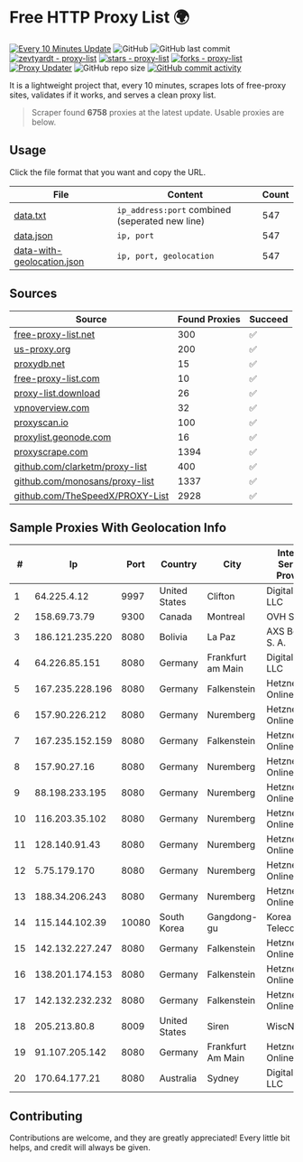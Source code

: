 
# Free HTTP Proxy List 🌍

[![Every 10 Minutes Update](https://github.com/mertguvencli/http-proxy-list/actions/workflows/main.yml/badge.svg?branch=main)](https://github.com/mertguvencli/http-proxy-list/actions/workflows/main.yml)
![GitHub](https://img.shields.io/github/license/mertguvencli/http-proxy-list)
![GitHub last commit](https://img.shields.io/github/last-commit/mertguvencli/http-proxy-list)
[![zevtyardt - proxy-list](https://img.shields.io/static/v1?label=zevtyardt&message=proxy-list&color=blue&logo=github)](https://github.com/zevtyardt/proxy-list "Go to GitHub repo")
[![stars - proxy-list](https://img.shields.io/github/stars/zevtyardt/proxy-list?style=social)](https://github.com/zevtyardt/proxy-list)
[![forks - proxy-list](https://img.shields.io/github/forks/zevtyardt/proxy-list?style=social)](https://github.com/zevtyardt/proxy-list)
[![Proxy Updater](https://github.com/zevtyardt/proxy-list/workflows/Proxy%20Updater/badge.svg)](https://github.com/zevtyardt/proxy-list/actions?query=workflow:"Proxy+Updater")
![GitHub repo size](https://img.shields.io/github/repo-size/zevtyardt/proxy-list)
[![GitHub commit activity](https://img.shields.io/github/commit-activity/m/zevtyardt/proxy-list?logo=commits)](https://github.com/zevtyardt/proxy-list/commits/main)

It is a lightweight project that, every 10 minutes, scrapes lots of free-proxy sites, validates if it works, and serves a clean proxy list.

> Scraper found **6758** proxies at the latest update. Usable proxies are below.

## Usage

Click the file format that you want and copy the URL.

|File|Content|Count|
|----|-------|-----|
|[data.txt](https://raw.githubusercontent.com/mertguvencli/http-proxy-list/main/proxy-list/data.txt)|`ip_address:port` combined (seperated new line)|547|
|[data.json](https://raw.githubusercontent.com/mertguvencli/http-proxy-list/main/proxy-list/data.json)|`ip, port`|547|
|[data-with-geolocation.json](https://raw.githubusercontent.com/mertguvencli/http-proxy-list/main/proxy-list/data-with-geolocation.json)|`ip, port, geolocation`|547|

## Sources

|Source|Found Proxies|Succeed|
|------|-------------|-------|
|[free-proxy-list.net](https://free-proxy-list.net)|300|✅|
|[us-proxy.org](https://www.us-proxy.org)|200|✅|
|[proxydb.net](http://proxydb.net)|15|✅|
|[free-proxy-list.com](https://free-proxy-list.com/?page=&port=&type%5B%5D=http&type%5B%5D=https&up_time=0&search=Search)|10|✅|
|[proxy-list.download](https://www.proxy-list.download/HTTP)|26|✅|
|[vpnoverview.com](https://vpnoverview.com/privacy/anonymous-browsing/free-proxy-servers)|32|✅|
|[proxyscan.io](https://www.proxyscan.io)|100|✅|
|[proxylist.geonode.com](https://proxylist.geonode.com/api/proxy-list?limit=300&page=1&sort_by=lastChecked&sort_type=desc&protocols=http,https)|16|✅|
|[proxyscrape.com](https://api.proxyscrape.com/v2/?request=displayproxies&protocol=http&timeout=10000&country=all&ssl=all&anonymity=all)|1394|✅|
|[github.com/clarketm/proxy-list](https://raw.githubusercontent.com/clarketm/proxy-list/master/proxy-list-raw.txt)|400|✅|
|[github.com/monosans/proxy-list](https://raw.githubusercontent.com/monosans/proxy-list/main/proxies/http.txt)|1337|✅|
|[github.com/TheSpeedX/PROXY-List](https://raw.githubusercontent.com/TheSpeedX/PROXY-List/master/http.txt)|2928|✅|


## Sample Proxies With Geolocation Info

|#|Ip|Port|Country|City|Internet Service Provider|
|-|--|----|-------|----|-------------------------|
|1|64.225.4.12|9997|United States|Clifton|DigitalOcean, LLC|
|2|158.69.73.79|9300|Canada|Montreal|OVH SAS|
|3|186.121.235.220|8080|Bolivia|La Paz|AXS Bolivia S. A.|
|4|64.226.85.151|8080|Germany|Frankfurt am Main|DigitalOcean, LLC|
|5|167.235.228.196|8080|Germany|Falkenstein|Hetzner Online GmbH|
|6|157.90.226.212|8080|Germany|Nuremberg|Hetzner Online GmbH|
|7|167.235.152.159|8080|Germany|Falkenstein|Hetzner Online GmbH|
|8|157.90.27.16|8080|Germany|Nuremberg|Hetzner Online GmbH|
|9|88.198.233.195|8080|Germany|Nuremberg|Hetzner Online GmbH|
|10|116.203.35.102|8080|Germany|Nuremberg|Hetzner Online GmbH|
|11|128.140.91.43|8080|Germany|Nuremberg|Hetzner Online GmbH|
|12|5.75.179.170|8080|Germany|Nuremberg|Hetzner Online GmbH|
|13|188.34.206.243|8080|Germany|Nuremberg|Hetzner Online GmbH|
|14|115.144.102.39|10080|South Korea|Gangdong-gu|Korea Telecom|
|15|142.132.227.247|8080|Germany|Falkenstein|Hetzner Online GmbH|
|16|138.201.174.153|8080|Germany|Falkenstein|Hetzner Online GmbH|
|17|142.132.232.232|8080|Germany|Falkenstein|Hetzner Online GmbH|
|18|205.213.80.8|8009|United States|Siren|WiscNet|
|19|91.107.205.142|8080|Germany|Frankfurt Am Main|Hetzner Online AG|
|20|170.64.177.21|8080|Australia|Sydney|DigitalOcean, LLC|



## Contributing

Contributions are welcome, and they are greatly appreciated! Every
little bit helps, and credit will always be given.

